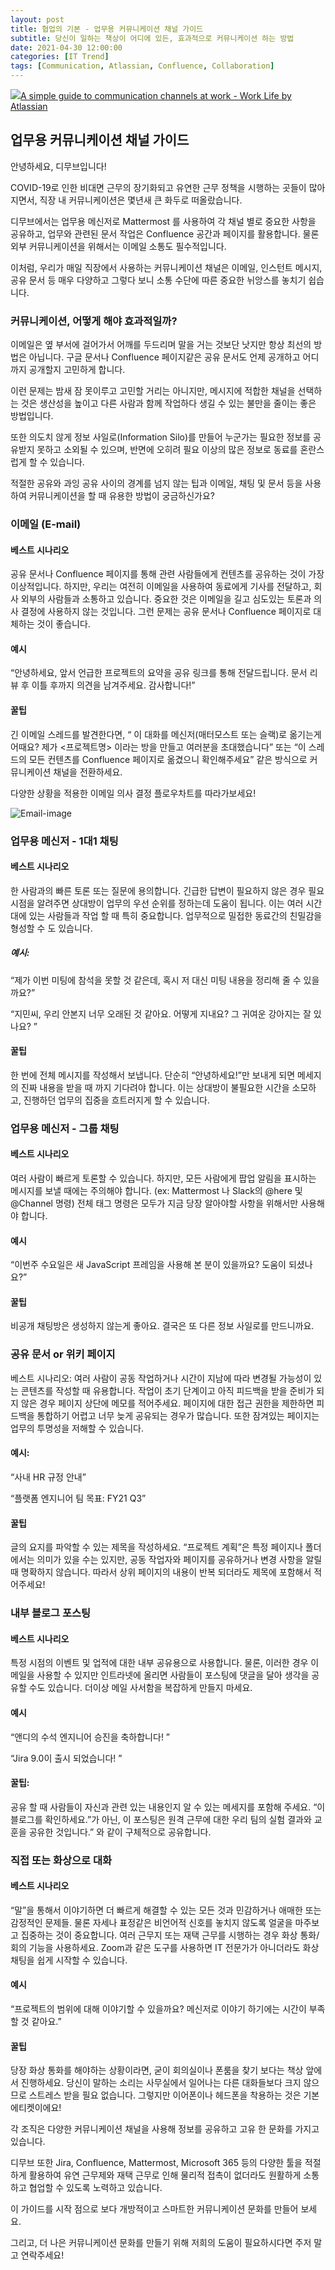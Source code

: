 ```yaml
---
layout: post
title: 협업의 기본 - 업무용 커뮤니케이션 채널 가이드
subtitle: 당신이 일하는 책상이 어디에 있든, 효과적으로 커뮤니케이션 하는 방법 
date: 2021-04-30 12:00:00
categories: [IT Trend]
tags: [Communication, Atlassian, Confluence, Collaboration]
---
```


<p data-renderer-start-pos="1"><span data-inline-card="true" data-card-url="https://www.atlassian.com/blog/teamwork/choosing-communication-channels-workplace"><span class="loader-wrapper"><a class="sc-jnlKLf jHpGsl" href="https://www.atlassian.com/blog/teamwork/choosing-communication-channels-workplace" tabindex="0" role="button" data-testid="inline-card-resolved-view"><span class="sc-hqyNC cXaRQz"><span class="sc-uJMKN imKjNe"><span class="sc-bbmXgH gBYJdk"></span><img class="smart-link-icon sc-fYvWhK ehhOyk" src="https://i0.wp.com/atlassianblog.wpengine.com/wp-content/uploads/2017/10/android-chrome-256x256.png?fit=192%2C192&amp;ssl=1"></span><span class="sc-gGBfsJ eaQlFN">A simple guide to communication channels at work - Work Life by Atlassian</span></span></a></span></span> </p>


## 업무용 커뮤니케이션 채널 가이드
 

안녕하세요, 디무브입니다!




COVID-19로 인한 비대면 근무의 장기화되고 유연한 근무 정책을 시행하는 곳들이 많아지면서, 직장 내 커뮤니케이션은 몇년새 큰 화두로 떠올랐습니다. 



디무브에서는 업무용 메신저로 Mattermost 를 사용하여 각 채널 별로 중요한 사항을 공유하고, 업무와 관련된 문서 작업은 Confluence 공간과 페이지를 활용합니다. 물론 외부 커뮤니케이션을 위해서는 이메일 소통도 필수적입니다. 




이처럼, 우리가 매일 직장에서 사용하는 커뮤니케이션 채널은 이메일, 인스턴트 메시지, 공유 문서 등 매우 다양하고 그렇다 보니 소통 수단에 따른 중요한 뉘앙스를 놓치기 쉽습니다. 


 

### 커뮤니케이션, 어떻게 해야 효과적일까? 
이메일은 옆 부서에 걸어가서 어깨를 두드리며 말을 거는 것보단 낫지만 항상 최선의 방법은 아닙니다. 구글 문서나 Confluence 페이지같은 공유 문서도 언제 공개하고 어디까지 공개할지 고민하게 합니다. 




이런 문제는 밤새 잠 못이루고 고민할 거리는 아니지만, 메시지에 적합한 채널을 선택하는 것은 생산성을 높이고 다른 사람과 함께 작업하다 생길 수 있는 불만을 줄이는 좋은 방법입니다. 




또한 의도치 않게 정보 사일로(Information Silo)를 만들어 누군가는 필요한 정보를 공유받지 못하고 소외될 수 있으며, 반면에 오히려 필요 이상의 많은 정보로 동료를 혼란스럽게 할 수 있습니다. 




적절한 공유와 과잉 공유 사이의 경계를 넘지 않는 팁과 이메일, 채팅 및 문서 등을 사용하여 커뮤니케이션을 할 때 유용한 방법이 궁금하신가요? 




### 이메일 (E-mail)

#### 베스트 시나리오 



공유 문서나 Confluence 페이지를 통해 관련 사람들에게 컨텐츠를 공유하는 것이 가장 이상적입니다. 하지만, 우리는 여전히 이메일을 사용하여 동료에게 기사를 전달하고, 회사 외부의 사람들과 소통하고 있습니다. 중요한 것은 이메일을 길고 심도있는 토론과 의사 결정에 사용하지 않는 것입니다. 그런 문제는 공유 문서나 Confluence 페이지로 대체하는 것이 좋습니다. 

#### 예시 



“안녕하세요, 앞서 언급한 프로젝트의 요약을 공유 링크를 통해 전달드립니다. 문서 리뷰 후 이틀 후까지 의견을 남겨주세요. 감사합니다!”  

#### 꿀팁 



긴 이메일 스레드를 발견한다면, “ 이 대화를 메신저(매터모스트 또는 슬랙)로 옮기는게 어때요? 제가 <프로젝트명> 이라는 방을 만들고 여러분을 초대했습니다”  또는 “이 스레드의 모든 컨텐츠를 Confluence 페이지로 옮겼으니 확인해주세요” 같은 방식으로 커뮤니케이션 채널을 전환하세요. 

다양한 상황을 적용한 이메일 의사 결정 플로우차트를 따라가보세요! 

![Email-image](blob:https://dmove.atlassian.net/da007240-f886-4ff3-94d1-21c6ce30419c#media-blob-url=true&id=d27424f0-00d8-4725-b9fe-8cc5f00b7311&collection=contentId-133661016&contextId=133661016&mimeType=image%2Fpng&name=email-flowchart_Kor.png&size=369592&width=1493&height=1057)
 

### 업무용 메신저 - 1대1 채팅


#### 베스트 시나리오



한 사람과의 빠른 토론 또는 질문에 용의합니다. 긴급한 답변이 필요하지 않은 경우 필요 시점을 알려주면 상대방이 업무의 우선 순위를 정하는데 도움이 됩니다. 이는 여러 시간대에 있는 사람들과 작업 할 때 특히 중요합니다. 업무적으로 밀접한 동료간의 친밀감을 형성할 수 도 있습니다.  

##### 예시:



“제가 이번 미팅에 참석을 못할 것 같은데, 혹시 저 대신 미팅 내용을 정리해 줄 수 있을까요?”

“지민씨, 우리 안본지 너무 오래된 것 같아요. 어떻게 지내요? 그 귀여운 강아지는 잘 있나요?  ”

#### 꿀팁



한 번에 전체 메시지를 작성해서 보냅니다. 단순히 “안녕하세요!”만 보내게 되면 메세지의 진짜 내용을 받을 때 까지 기다려야 합니다. 이는 상대방이 불필요한 시간을 소모하고, 진행하던 업무의 집중을 흐트러지게 할 수 있습니다. 

### 업무용 메신저 - 그룹 채팅



#### 베스트 시나리오




여러 사람이 빠르게 토론할 수 있습니다. 하지만, 모든 사람에게 팝업 알림을 표시하는 메시지를 보낼 때에는 주의해야 합니다. (ex: Mattermost 나 Slack의 @here 및 @Channel 명령) 전체 태그 명령은 모두가 지금 당장 알아야할 사항을 위해서만 사용해야 합니다. 



#### 예시



“이번주 수요일은 새 JavaScript 프레임을 사용해 본 분이 있을까요? 도움이 되셨나요?” 

#### 꿀팁



비공개 채팅방은 생성하지 않는게 좋아요. 결국은 또 다른 정보 사일로를 만드니까요. 

### 공유 문서 or 위키 페이지
베스트 시나리오: 여러 사람이 공동 작업하거나 시간이 지남에 따라 변경될 가능성이 있는 콘텐츠를 작성할 때 유용합니다. 작업이 초기 단계이고 아직 피드백을 받을 준비가 되지 않은 경우 페이지 상단에 메모를 적어주세요. 페이지에 대한 접근 권한을 제한하면 피드백을 통합하기 어렵고 너무 늦게 공유되는 경우가 많습니다. 또한 잠겨있는 페이지는 업무의 투명성을 저해할 수 있습니다. 



#### 예시:

“사내 HR 규정 안내”

“플랫폼 엔지니어 팀 목표: FY21 Q3”

#### 꿀팁



글의 요지를 파악할 수 있는 제목을 작성하세요. “프로젝트 계획”은 특정 페이지나 폴더에서는 의미가 있을 수는 있지만, 공동 작업자와 페이지를 공유하거나 변경 사항을 알릴 때 명확하지 않습니다. 따라서 상위 페이지의 내용이 반복 되더라도 제목에 포함해서 적어주세요! 

### 내부 블로그 포스팅




#### 베스트 시나리오



특정 시점의 이벤트 및 업적에 대한 내부 공유용으로 사용합니다. 물론, 이러한 경우 이메일을 사용할 수 있지만 인트라넷에 올리면 사람들이 포스팅에 댓글을 달아 생각을 공유할 수도 있습니다. 더이상 메일 사서함을 복잡하게 만들지 마세요. 




#### 예시

“앤디의 수석 엔지니어 승진을 축하합니다! ”

“Jira 9.0이 출시 되었습니다! ”

#### 꿀팁: 

공유 할 때 사람들이 자신과 관련 있는 내용인지 알 수 있는 메세지를 포함해 주세요. “이 블로그를 확인하세요.”가 아닌, 이 포스팅은 원격 근무에 대한 우리 팀의 실험 결과와 교훈을 공유한 것입니다.” 와 같이 구체적으로 공유합니다.   

### 직접 또는 화상으로 대화

#### 베스트 시나리오



“말”을 통해서 이야기하면 더 빠르게 해결할 수 있는 모든 것과 민감하거나 애매한 또는 감정적인 문제들. 물론 자세나 표정같은 비언어적 신호를 놓치지 않도록 얼굴을 마주보고 집중하는 것이 중요합니다. 여러 근무지 또는 재택 근무를 시행하는 경우 화상 통화/회의 기능을 사용하세요. Zoom과 같은 도구를 사용하면 IT 전문가가 아니더라도 화상 채팅을 쉽게 시작할 수 있습니다. 



#### 예시



“프로젝트의 범위에 대해 이야기할 수 있을까요? 메신저로 이야기 하기에는 시간이 부족할 것 같아요.”



#### 꿀팁

당장 화상 통화를 해야하는 상황이라면, 굳이 회의실이나 폰룸을 찾기 보다는 책상 앞에서 진행하세요. 당신이 말하는 소리는 사무실에서 일어나는 다른 대화들보다 크지 않으므로 스트레스 받을 필요 없습니다. 그렇지만 이어폰이나 헤드폰을 착용하는 것은 기본 에티켓이에요! 

<p></p>

각 조직은 다양한 커뮤니케이션 채널을 사용해 정보를 공유하고 고유 한 문화를 가지고 있습니다. 




디무브 또한 Jira, Confluence, Mattermost, Microsoft 365 등의 다양한 툴을 적절하게 활용하여 유연 근무제와 재택 근무로 인해 물리적 접촉이 없더라도 원활하게 소통하고 협업할 수 있도록 노력하고 있습니다. 




이 가이드를 시작 점으로 보다 개방적이고 스마트한 커뮤니케이션 문화를 만들어 보세요. 




그리고, 더 나은 커뮤니케이션 문화를 만들기 위해 저희의 도움이 필요하시다면 주저 말고 연락주세요! 
